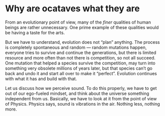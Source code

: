 # Why are ocataves what they are

From an evolutionary point of view, many of the _finer_ qualities of human beings are rather unnecessary. One prime example of these qualities would be having a taste for the arts.

But we have to understand, evolution does not “plan” anything. The process is completely spontaneous and random — random mutations happen, everyone tries to survive and continue the generations, but there is limited resource and more often than not there is competition, so not all succeed. One mutation that helped a species survive the competition, may turn into something very obsolete millions of years later, but that species can’t go back and undo it and start all over to make it “perfect”. Evolution continues with what it has and build with that.

Let us discuss how we perceive sound. To do this properly, we have to get out of our ego-fueled mindset, and think about the universe something independent from us. Basically, we have to look at it from the point of view of Physics. Physics says, sound is vibrations in the air. Nothing less, nothing more.  


